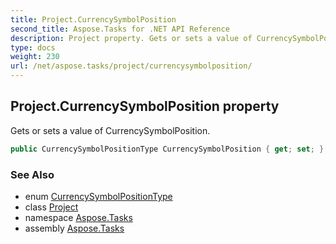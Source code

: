 ```yaml
---
title: Project.CurrencySymbolPosition
second_title: Aspose.Tasks for .NET API Reference
description: Project property. Gets or sets a value of CurrencySymbolPosition
type: docs
weight: 230
url: /net/aspose.tasks/project/currencysymbolposition/
---
```

## Project.CurrencySymbolPosition property

Gets or sets a value of CurrencySymbolPosition.

```csharp
public CurrencySymbolPositionType CurrencySymbolPosition { get; set; }
```

### See Also

* enum [CurrencySymbolPositionType](../../currencysymbolpositiontype/)
* class [Project](../)
* namespace [Aspose.Tasks](../../project/)
* assembly [Aspose.Tasks](../../../)


